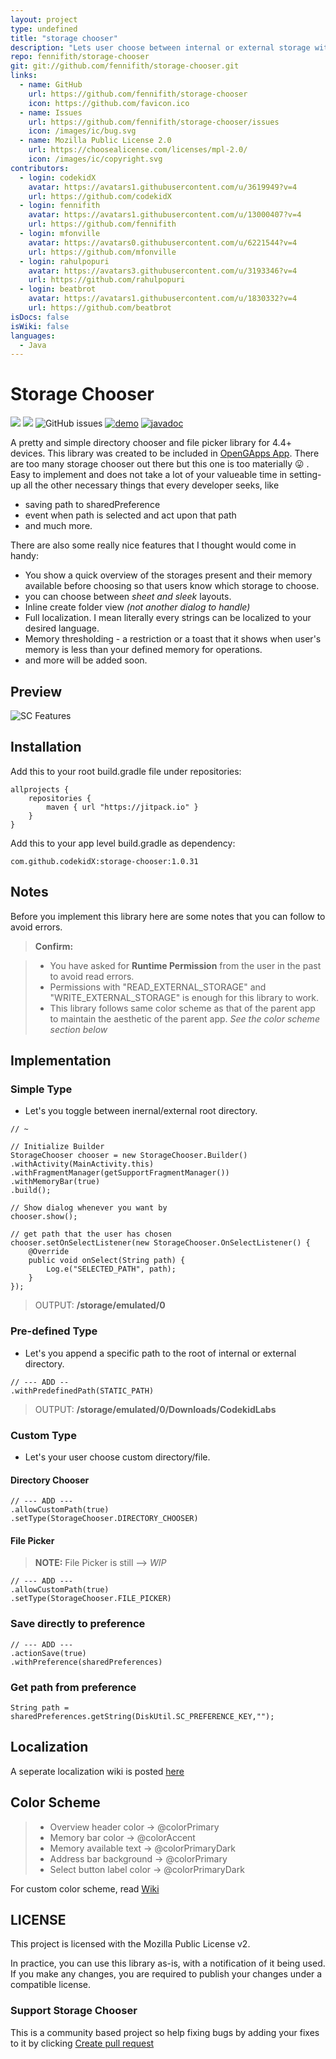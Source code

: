 ```yaml
---
layout: project
type: undefined
title: "storage chooser"
description: "Lets user choose between internal or external storage with just few lines of code."
repo: fennifith/storage-chooser
git: git://github.com/fennifith/storage-chooser.git
links:
  - name: GitHub
    url: https://github.com/fennifith/storage-chooser
    icon: https://github.com/favicon.ico
  - name: Issues
    url: https://github.com/fennifith/storage-chooser/issues
    icon: /images/ic/bug.svg
  - name: Mozilla Public License 2.0
    url: https://choosealicense.com/licenses/mpl-2.0/
    icon: /images/ic/copyright.svg
contributors:
  - login: codekidX
    avatar: https://avatars1.githubusercontent.com/u/3619949?v=4
    url: https://github.com/codekidX
  - login: fennifith
    avatar: https://avatars1.githubusercontent.com/u/13000407?v=4
    url: https://github.com/fennifith
  - login: mfonville
    avatar: https://avatars0.githubusercontent.com/u/6221544?v=4
    url: https://github.com/mfonville
  - login: rahulpopuri
    avatar: https://avatars3.githubusercontent.com/u/3193346?v=4
    url: https://github.com/rahulpopuri
  - login: beatbrot
    avatar: https://avatars1.githubusercontent.com/u/1830332?v=4
    url: https://github.com/beatbrot
isDocs: false
isWiki: false
languages:
  - Java
---
```


Storage Chooser
===================

[![](https://jitpack.io/v/codekidX/storage-chooser.svg)](https://jitpack.io/#codekidX/storage-chooser)  [![](https://img.shields.io/badge/last--stable-da21db4-yellow.svg?style=flat-square)](https://github.com/codekidX/storage-chooser/commit/da21db4e5c46e0c3a8b513112ff093448a23754b)  ![GitHub issues](https://img.shields.io/github/issues/codekidX/storage-chooser.svg?style=flat-square)  [![demo](https://img.shields.io/badge/download-demo-blue.svg?style=flat-square)](https://raw.githubusercontent.com/android-arsenal/apk22/master/5336/app.apk)  [![javadoc](https://img.shields.io/badge/Jitpack-javadoc-blue.svg?style=flat-square)](https://jitpack.io/com/github/codekidX/storage-chooser/1.0.31/javadoc/)


A pretty and simple directory chooser and file picker library for 4.4+ devices. This library was created to be included in [OpenGApps App](https://play.google.com/store/apps/details?id=org.opengapps.app). There are too many storage chooser out there but this one is too materially :stuck_out_tongue: . Easy to implement and does not take a lot of your valueable time in setting-up all the other necessary things that every developer seeks, like 

- saving path to sharedPreference
- event when path is selected and act upon that path
- and much more.

There are also some really nice features that I thought would come in handy:

- You show a quick overview of the storages present and their memory available before choosing so that users know which storage to choose.
- you can choose between _sheet and sleek_ layouts.
- Inline create folder view _(not another dialog to handle)_
- Full localization. I mean literally every strings can be localized to your desired language.
- Memory thresholding - a restriction or a toast that it shows when user's memory is less than your defined memory for operations.
- and more will be added soon.



Preview
-------------

![SC Features](http://i.imgur.com/nmqPJok.gif)



Installation
-------------

Add this to your root build.gradle file under repositories:

    allprojects {
		repositories {
			maven { url "https://jitpack.io" }
		}
	}

Add this to your app level build.gradle as dependency:

    com.github.codekidX:storage-chooser:1.0.31


Notes
-------------

Before you implement this library here are some notes that you can follow to avoid errors.

> **Confirm:**

> - You have asked for **Runtime Permission** from the user in the past to avoid read errors.
> - Permissions with "READ_EXTERNAL_STORAGE" and "WRITE_EXTERNAL_STORAGE" is enough for this library to work.
> - This library follows same color scheme as that of the parent app to maintain the aesthetic of the parent app. _See the color scheme section below_


Implementation
-------------

### Simple Type

- Let's you toggle between inernal/external root directory.

```nohighlight
// ~

// Initialize Builder
StorageChooser chooser = new StorageChooser.Builder()
.withActivity(MainActivity.this)
.withFragmentManager(getSupportFragmentManager())
.withMemoryBar(true) 
.build();

// Show dialog whenever you want by
chooser.show();

// get path that the user has chosen
chooser.setOnSelectListener(new StorageChooser.OnSelectListener() {
    @Override
    public void onSelect(String path) {
        Log.e("SELECTED_PATH", path);
    }
});
```

> OUTPUT: **/storage/emulated/0**

### Pre-defined Type

- Let's you append a specific path to the root of internal or external directory.

```nohighlight
// --- ADD --
.withPredefinedPath(STATIC_PATH)
```

> OUTPUT: **/storage/emulated/0/Downloads/CodekidLabs**

### Custom Type

- Let's your user choose custom directory/file. 

#### Directory Chooser

```nohighlight
// --- ADD ---
.allowCustomPath(true)
.setType(StorageChooser.DIRECTORY_CHOOSER)
```

#### File Picker

> **NOTE:** File Picker is still --> *WIP*

```nohighlight
// --- ADD ---
.allowCustomPath(true)
.setType(StorageChooser.FILE_PICKER)
```

### Save directly to preference

```nohighlight
// --- ADD ---
.actionSave(true)
.withPreference(sharedPreferences)
```

### Get path from preference

```nohighlight
String path = sharedPreferences.getString(DiskUtil.SC_PREFERENCE_KEY,"");
```

## Localization

A seperate localization wiki is posted [here](https://github.com/codekidX/storage-chooser/wiki/Localizing-your-Chooser)


## Color Scheme

> - Overview header color ->  @colorPrimary
> - Memory bar color -> @colorAccent
> - Memory available text -> @colorPrimaryDark
> - Address bar background -> @colorPrimary
> - Select button label color -> @colorPrimaryDark

For custom color scheme, read [Wiki](https://github.com/codekidX/storage-chooser/wiki/Custom-color-scheme)

LICENSE
-------------

This project is licensed with the Mozilla Public License v2.

In practice, you can use this library as-is, with a notification of it being used. If you make any changes, you are required to publish your changes under a compatible license.


### Support Storage Chooser

This is a community based project so help fixing bugs by adding your fixes to it by clicking [Create pull request](https://github.com/codekidX/storage-chooser/pull/new/master)
